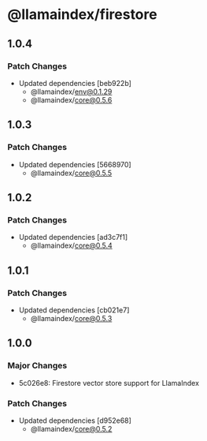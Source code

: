 # @llamaindex/firestore

## 1.0.4

### Patch Changes

- Updated dependencies [beb922b]
  - @llamaindex/env@0.1.29
  - @llamaindex/core@0.5.6

## 1.0.3

### Patch Changes

- Updated dependencies [5668970]
  - @llamaindex/core@0.5.5

## 1.0.2

### Patch Changes

- Updated dependencies [ad3c7f1]
  - @llamaindex/core@0.5.4

## 1.0.1

### Patch Changes

- Updated dependencies [cb021e7]
  - @llamaindex/core@0.5.3

## 1.0.0

### Major Changes

- 5c026e8: Firestore vector store support for LlamaIndex

### Patch Changes

- Updated dependencies [d952e68]
  - @llamaindex/core@0.5.2
